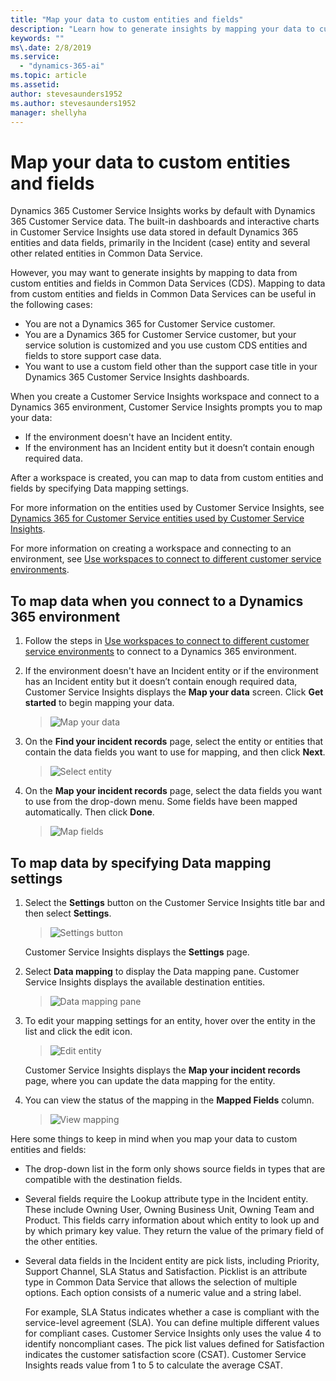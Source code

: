 ```yaml
---
title: "Map your data to custom entities and fields"
description: "Learn how to generate insights by mapping your data to custom data entities and fields​."
keywords: ""
ms\.date: 2/8/2019
ms.service:
  - "dynamics-365-ai"
ms.topic: article
ms.assetid: 
author: stevesaunders1952
ms.author: stevesaunders1952
manager: shellyha
---
```


# Map your data to custom entities and fields

Dynamics 365 Customer Service Insights works by default with Dynamics 365 Customer Service data. The built-in dashboards and interactive charts in Customer Service Insights use data stored in default Dynamics 365 entities and data fields, primarily in the Incident (case) entity and several other related entities in Common Data Service.

However, you may want to generate insights by mapping to data from custom entities and fields in Common Data Services (CDS). Mapping to data from custom entities and fields in Common Data Services can be useful in the following cases:

* You are not a Dynamics 365 for Customer Service customer.
* You are a Dynamics 365 for Customer Service customer, but your service solution is customized and you use custom CDS entities and fields to store support case data.
* You want to use a custom field other than the support case title in your Dynamics 365 Customer Service Insights dashboards.

When you create a Customer Service Insights workspace and connect to a Dynamics 365 environment, Customer Service Insights prompts you to map your data:

* If the environment doesn't have an Incident entity.
* If the environment has an Incident entity but it doesn’t contain enough required data.

After a workspace is created, you can map to data from custom entities and fields by specifying Data mapping settings.

For more information on the entities used by Customer Service Insights, see [Dynamics 365 for Customer Service entities used by Customer Service Insights](customer-service-entities.md).

For more information on creating a workspace and connecting to an environment, see [Use workspaces to connect to different customer service environments](use-workspaces.md).

## To map data when you connect to a Dynamics 365 environment

1. Follow the steps in [Use workspaces to connect to different customer service environments](use-workspaces.md) to connect to a Dynamics 365 environment.

2. If the environment doesn't have an Incident entity or if the environment has an Incident entity but it doesn’t contain enough required data, Customer Service Insights displays the **Map your data** screen. Click **Get started** to begin mapping your data.

   > ![Map your data](media/map-your-data.png)

3. On the **Find your incident records** page, select the entity or entities that contain the data fields you want to use for mapping, and then click **Next**.

   > ![Select entity](media/select-entity.png)

4. On the **Map your incident records** page, select the data fields you want to use from the drop-down menu. Some fields have been mapped automatically. Then click **Done**.

   > ![Map fields](media/map-fields.png)

## To map data by specifying Data mapping settings

1. Select the **Settings** button on the Customer Service Insights title bar and then select **Settings**.

   > ![Settings button](media/ai-csi-settings-button.png)

   Customer Service Insights displays the **Settings** page.

2. Select **Data mapping** to display the Data mapping pane. Customer Service Insights displays the available destination entities.

   > ![Data mapping pane](media/data-mapping-pane.png)

3. To edit your mapping settings for an entity, hover over the entity in the list and click the edit icon.

   > ![Edit entity](media/edit-entity.png)

    Customer Service Insights displays the **Map your incident records** page, where you can update the data mapping for the entity.

4. You can view the status of the mapping in the **Mapped Fields** column.

   > ![View mapping](media/view-mapping.png)

Here some things to keep in mind when you map your data to custom entities and fields:

* The drop-down list in the form only shows source fields in types that are compatible with the destination fields.

* Several fields require the Lookup attribute type in the Incident entity. These include Owning User, Owning Business Unit, Owning Team and Product. This fields carry information about which entity to look up and by which primary key value. They return the value of the primary field of the other entities.

* Several data fields in the Incident entity are pick lists, including Priority, Support Channel, SLA Status and Satisfaction. Picklist is an attribute type in Common Data Service that allows the selection of multiple options. Each option consists of a numeric value and a string label.

    For example, SLA Status indicates whether a case is compliant with the service-level agreement (SLA). You can define multiple different values for compliant cases. Customer Service Insights only uses the value 4 to identify noncompliant cases. The pick list values defined for Satisfaction indicates the customer satisfaction score (CSAT). Customer Service Insights reads value from 1 to 5 to calculate the average CSAT.